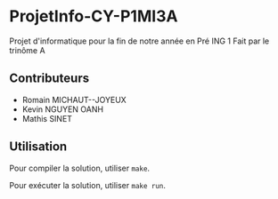 # ProjetInfo-CY-P1MI3A

Projet d'informatique pour la fin de notre année en Pré ING 1
Fait par le trinôme A

## Contributeurs

- Romain MICHAUT--JOYEUX
- Kevin NGUYEN OANH
- Mathis SINET

## Utilisation

Pour compiler la solution, utiliser `make`.

Pour exécuter la solution, utiliser `make run`.
